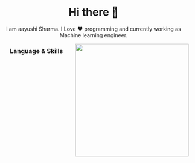 <h1 align="center"> Hi there 👋 </h1>
<p align="center"> I am aayushi Sharma. I Love ❤️ programming and currently working as Machine learning engineer. </p>
<img align="right" src="C:\Users\dell\Downloads\skull.jpg" height="300" width="300">
<h3 align="center"> Language & Skills </h3>


